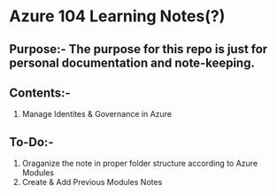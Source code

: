 # Azure 104 Learning Notes(?)


## Purpose:- The purpose for this repo is just for personal documentation and note-keeping.

## Contents:-

1) Manage Identites & Governance in Azure


## To-Do:-

1) Oraganize the note in proper folder structure according to Azure Modules
2) Create & Add Previous Modules Notes
